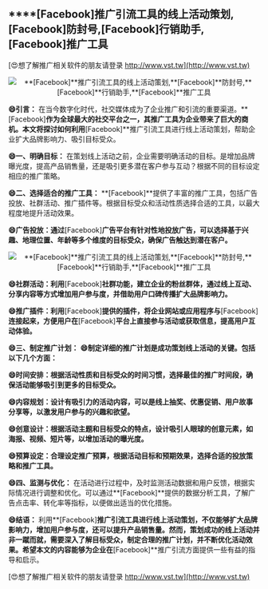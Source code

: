 ## ****[Facebook]**推广引流工具的线上活动策划,**[Facebook]**防封号,**[Facebook]**行销助手,**[Facebook]**推广工具**

[😍想了解推广相关软件的朋友请登录 http://www.vst.tw](http://www.vst.tw)

 <center><img src="https://vst.tw/MP4/tuiguang/png/5.png" alt="**[Facebook]**推广引流工具的线上活动策划,**[Facebook]**防封号,**[Facebook]**行销助手,**[Facebook]**推广工具"></center>

**😄引言：**
在当今数字化时代，社交媒体成为了企业推广和引流的重要渠道。**[Facebook]**作为全球最大的社交平台之一，其推广工具为企业带来了巨大的商机。本文将探讨如何利用**[Facebook]**推广引流工具进行线上活动策划，帮助企业扩大品牌影响力、吸引目标受众。

**😄一、明确目标：**
在策划线上活动之前，企业需要明确活动的目标。是增加品牌曝光度，提高产品销售量，还是吸引更多潜在客户参与互动？根据不同的目标设定相应的推广策略。

**😄二、选择适合的推广工具：**
**[Facebook]**提供了丰富的推广工具，包括广告投放、社群活动、推广插件等。根据目标受众和活动性质选择合适的工具，以最大程度地提升活动效果。

**😄广告投放：通过**[Facebook]**广告平台有针对性地投放广告，可以选择基于兴趣、地理位置、年龄等多个维度的目标受众，确保广告触达到潜在客户。**

 <center><img src="https://vst.tw/MP4/tuiguang/png/8.png" alt="**[Facebook]**推广引流工具的线上活动策划,**[Facebook]**防封号,**[Facebook]**行销助手,**[Facebook]**推广工具"></center>

**😄社群活动：利用**[Facebook]**社群功能，建立企业的粉丝群体，通过线上互动、分享内容等方式增加用户参与度，并借助用户口碑传播扩大品牌影响力。**

**😄推广插件：利用**[Facebook]**提供的插件，将企业网站或应用程序与**[Facebook]**连接起来，方便用户在**[Facebook]**平台上直接参与活动或获取信息，提高用户互动体验。**

**😄三、制定推广计划：**
**😄制定详细的推广计划是成功策划线上活动的关键。包括以下几个方面：**

**😄时间安排：根据活动性质和目标受众的时间习惯，选择最佳的推广时间段，确保活动能够吸引到更多的目标受众。**

**😄内容规划：设计有吸引力的活动内容，可以是线上抽奖、优惠促销、用户故事分享等，以激发用户参与的兴趣和欲望。**

**😄创意设计：根据活动主题和目标受众的特点，设计吸引人眼球的创意元素，如海报、视频、短片等，以增加活动的曝光度。**

**😄预算设定：合理设定推广预算，根据活动目标和预期效果，选择合适的投放策略和推广工具。**

**😄四、监测与优化：**
在活动进行过程中，及时监测活动数据和用户反馈，根据实际情况进行调整和优化。可以通过**[Facebook]**提供的数据分析工具，了解广告点击率、转化率等指标，以便做出适当的优化措施。

**😄结语：**
利用**[Facebook]**推广引流工具进行线上活动策划，不仅能够扩大品牌影响力，增加用户参与度，还可以提升产品销售量。然而，策划成功的线上活动并非一蹴而就，需要深入了解目标受众，制定合理的推广计划，并不断优化活动效果。希望本文的内容能够为企业在**[Facebook]**推广引流方面提供一些有益的指导和启示。

[😍想了解推广相关软件的朋友请登录 http://www.vst.tw](http://www.vst.tw)



